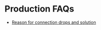 # Production FAQs

* [Reason for connection drops and solution](frequent-connection-drops-to-instances.html)

